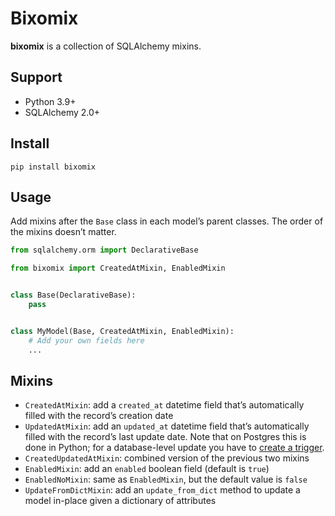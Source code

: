 # Bixomix

**bixomix** is a collection of SQLAlchemy mixins.

## Support

* Python 3.9+
* SQLAlchemy 2.0+

## Install

    pip install bixomix

## Usage

Add mixins after the `Base` class in each model’s parent classes. The order of the mixins doesn’t matter.

```python
from sqlalchemy.orm import DeclarativeBase

from bixomix import CreatedAtMixin, EnabledMixin


class Base(DeclarativeBase):
    pass


class MyModel(Base, CreatedAtMixin, EnabledMixin):
    # Add your own fields here
    ...
```

## Mixins

* `CreatedAtMixin`: add a `created_at` datetime field that’s automatically filled with the record’s creation date
* `UpdatedAtMixin`: add an `updated_at` datetime field that’s automatically filled with the record’s last update date.
  Note that on Postgres this is done in Python; for a database-level update you have to [create a trigger](https://stackoverflow.com/a/71072370/735926).
* `CreatedUpdatedAtMixin`: combined version of the previous two mixins
* `EnabledMixin`: add an `enabled` boolean field (default is `true`)
* `EnabledNoMixin`: same as `EnabledMixin`, but the default value is `false`
* `UpdateFromDictMixin`: add an `update_from_dict` method to update a model in-place given a dictionary of attributes
